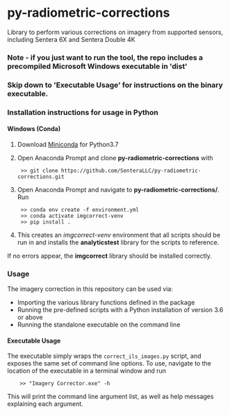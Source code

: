 # py-radiometric-corrections
Library to perform various corrections on imagery from supported sensors, including Sentera 6X and Sentera Double 4K

### Note - if you just want to run the tool, the repo includes a precompiled Microsoft Windows executable in 'dist'
### Skip down to 'Executable Usage' for instructions on the binary executable.

### Installation instructions for usage in Python

#### Windows (Conda)
    
1) Download [Miniconda](https://docs.conda.io/en/latest/miniconda.html) for Python3.7

2) Open Anaconda Prompt and clone **py-radiometric-corrections** with

        >> git clone https://github.com/SenteraLLC/py-radiometric-corrections.git

3) Open Anaconda Prompt and navigate to **py-radiometric-corrections/**.  Run

        >> conda env create -f environment.yml
        >> conda activate imgcorrect-venv
        >> pip install .
        
4) This creates an *imgcorrect-venv* environment that all scripts should be run in and installs the **analyticstest**
   library for the scripts to reference. 
        
If no errors appear, the **imgcorrect** library should be installed correctly.

### Usage
The imagery correction in this repository can be used via:
* Importing the various library functions defined in the package
* Running the pre-defined scripts with a Python installation of version 3.6 or above
* Running the standalone executable on the command line

#### Executable Usage
The executable simply wraps the `correct_ils_images.py` script, and exposes the same set of command line options.
To use, navigate to the location of the executable in a terminal window and run 

        >> "Imagery Corrector.exe" -h
        
This will print the command line argument list, as well as help messages explaining each argument.
